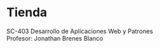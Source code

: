 # Tienda
SC-403 Desarrollo de Aplicaciones Web y Patrones <br>
Profesor: Jonathan Brenes Blanco <br>

